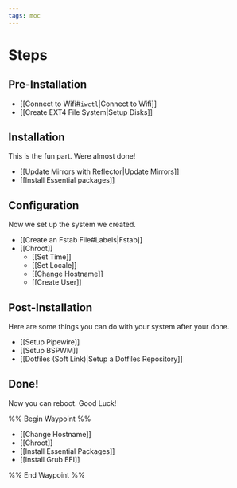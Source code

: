```yaml
---
tags: moc
---
```


# Steps
## Pre-Installation
* [[Connect to Wifi#`iwctl`|Connect to Wifi]]
* [[Create EXT4 File System|Setup Disks]]

## Installation
This is the fun part. Were almost done!
* [[Update Mirrors with Reflector|Update Mirrors]]
* [[Install Essential packages]]

## Configuration
Now we set up the system we created.
* [[Create an Fstab File#Labels|Fstab]]
* [[Chroot]]
	* [[Set Time]]
	* [[Set Locale]]
	* [[Change Hostname]]
	* [[Create User]]

## Post-Installation
Here are some things you can do with your system after your done.
* [[Setup Pipewire]]
* [[Setup BSPWM]]
* [[Dotfiles (Soft Link)|Setup a Dotfiles Repository]]

## Done!
Now you can reboot. Good Luck!

%% Begin Waypoint %%
- [[Change Hostname]]
- [[Chroot]]
- [[Install Essential Packages]]
- [[Install Grub EFI]]

%% End Waypoint %%